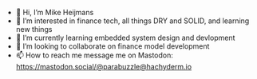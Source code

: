 - 👋 Hi, I’m Mike Heijmans
- 👀 I’m interested in finance tech, all things DRY and SOLID, and learning new things
- 🌱 I’m currently learning embedded system design and devlopment
- 💞️ I’m looking to collaborate on finance model development
- 📫 How to reach me message me on Mastodon: https://mastodon.social/@parabuzzle@hachyderm.io 

<!---
parabuzzle/parabuzzle is a ✨ special ✨ repository because its `README.md` (this file) appears on your GitHub profile.
You can click the Preview link to take a look at your changes.
--->
